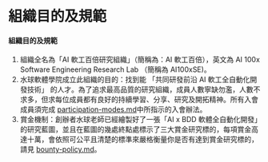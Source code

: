 # 組織目的及規範

#### 組織目的及規範

1. 組織全名為「AI 軟工百倍研究組織」（簡稱為：AI 軟工百倍），英文為 AI 100x Software Engineering Research Lab （簡稱為 AI100xSE)。
2. 水球軟體學院成立此組織的目的：找到能 「共同研發前沿 AI 軟工全自動化開發技術」 的人才。為了追求最高品質的研究組織，成員人數寧缺勿濫，人數不求多，但求每位成員都有良好的持續學習、分享、研究及開拓精神。所有入會成員須完成 [participation-modes.md](../join-quest/participation-modes.md "mention")中所指示的入會辦法。
3. 賞金機制：創辦者水球老師已經繪製好了一張「AI x BDD 軟體全自動化開發」的研究藍圖，並且在藍圖的幾處終點處標示了三大賞金研究標的，每項賞金高達十萬，會依照可公平且清楚的標準來嚴格衡量你是否有達到賞金研究標的，請見 [bounty-policy.md](../bounty-policy.md "mention")。
